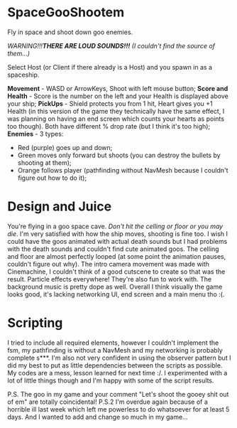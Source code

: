 # SpaceGooShootem
Fly in space and shoot down goo enemies.

_WARNING!!!__THERE ARE LOUD SOUNDS!!!__ (I couldn't find the source of them...)_

Select Host (or Client if there already is a Host) and you spawn in as a spaceship.

__Movement__ - WASD or ArrowKeys, Shoot with left mouse button;
__Score and Health__ - Score is the number on the left and your Health is displayed above your ship;
__PickUps__ - Shield protects you from 1 hit, Heart gives you +1 Health (in this version of the game they technically have the same effect, I was planning on having an end screen which counts your hearts as points too though). Both have different % drop rate (but I think it's too high);
__Enemies__ - 3 types:
  - Red (purple) goes up and down;
  - Green moves only forward but shoots (you can destroy the bullets by shooting at them);
  - Orange follows player (pathfinding without NavMesh because I couldn't figure out how to do it);
 
# Design and Juice
You're flying in a goo space cave. _Don't hit the celling or floor or you may die_. I'm very satisfied with how the ship moves, shooting is fine too. I wish I could have the goos animated with actual death sounds but I had problems with the death sounds and couldn't find cute animated goos. The celling and floor are almost perfectly looped (at some point the animation pauses, couldn't figure out why). The intro camera movement was made with Cinemachine, I couldn't think of a good cutscene to create so that was the result. Particle effects everywhere! They're also fun to work with. The background music is pretty dope as well. Overall I think visually the game looks good, it's lacking networking UI, end screen and a main menu tho :(.

# Scripting
I tried to include all required elements, however I couldn't implement the fsm, my pathfinding is without a NavMesh and my networking is probably complete s***. I'm also not very confident in using the observer pattern but I did my best to put as little dependencies between the scripts as possible. My codes are a mess, lesson learned for next time :/. I experimented with a lot of little things though and I'm happy with some of the script results.


P.S. The goo in my game and your comment "Let's shoot the gooey shit out of em" are totally coincidental!
P.S.2 I'm overdue again because of a horrible ill last week which left me powerless to do whatsoever for at least 5 days. And I wanted to add and change so much in my game...

